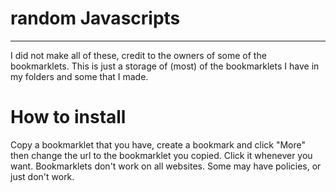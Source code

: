 # random Javascripts

----------------------

I did not make all of these, credit to the owners of some of the bookmarklets. This is just a storage of (most) of the bookmarklets I have in my folders and some that I made.

# How to install
Copy a bookmarklet that you have, create a bookmark and click "More" then
change the url to the bookmarklet you copied. Click it whenever you want.
Bookmarklets don't work on all websites. Some may have policies, or just don't work.

